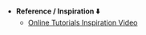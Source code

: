 - **Reference / Inspiration ⬇️**
  - [Online Tutorials Inspiration Video](https://youtu.be/NYQqorW2bBI?si=sbVHwmlZNS0l0Fns)
